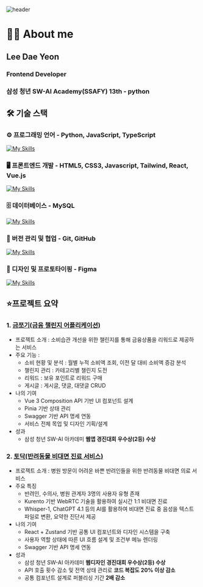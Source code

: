 ![header](https://capsule-render.vercel.app/api?type=waving&color=53d0d9&,add8e6&height=200&section=header&text=Welcome%20to%20Daeyeon's%20GitHub%20&fontSize=40&fontColor=ffffff&fontAlign=40&fontAlignY=40)
# 💁🏻 About me
## Lee Dae Yeon
### Frontend Developer
### 삼성 청년 SW-AI Academy(SSAFY) 13th - python

## 🛠️ 기술 스택
### ⚙️ 프로그래밍 언어 - Python, JavaScript, TypeScript
[![My Skills](https://skillicons.dev/icons?i=python,js,ts)](https://skillicons.dev)

### 🖥️ 프론트엔드 개발 - HTML5, CSS3, Javascript, Tailwind, React, Vue.js
[![My Skills](https://skillicons.dev/icons?i=react,vue,tailwind,html,css,js)](https://skillicons.dev)

### 🗄️ 데이터베이스 - MySQL
[![My Skills](https://skillicons.dev/icons?i=mysql)](https://skillicons.dev)

### 🤝 버전 관리 및 협업 - Git, GitHub
[![My Skills](https://skillicons.dev/icons?i=git,github)](https://skillicons.dev)

### 🎨 디자인 및 프로토타이핑 - Figma
[![My Skills](https://skillicons.dev/icons?i=figma)](https://skillicons.dev)

## ⭐프로젝트 요약
### 1. [금쪼기(금융 챌린지 어플리케이션)](https://github.com/daeyeon-lee/geumjjoki)
   - 프로젝트 소개 : 소비습관 개선을 위한 챌린지를 통해 금융상품을 리워드로 제공하는 서비스
   - 주요 기능 :
      - 소비 현황 및 분석 : 월별 누적 소비액 조회, 이전 달 대비 소비액 증감 분석 
      - 챌린지 관리 : 카테고리별 챌린지 도전
      - 리워드 : 보유 포인트로 리워드 구매
      - 게시글 : 게시글, 댓글, 대댓글 CRUD
   - 나의 기여
     - Vue 3 Composition API 기반 UI 컴포넌트 설계
     - Pinia 기반 상태 관리
     - Swagger 기반 API 명세 연동 
     - 서비스 전체 목업 및 디자인 기획/설계
   - 성과
      - 삼성 청년 SW-AI 아카데미 **웹앱 경진대회 우수상(2등) 수상**
### 2. [토닥(반려동물 비대면 진료 서비스)](https://github.com/daeyeon-lee/todak)
  - 프로젝트 소개 : 병원 방문이 어려운 바쁜 반려인들을 위한 반려동물 비대면 의료 서비스
  - 주요 특징
    - 반려인, 수의사, 병원 관계자 3명의 사용자 유형 존재
    - Kurento 기반 WebRTC 기술을 활용하여 실시간 1:1 비대면 진료
    - Whisper-1, ChatGPT 4.1 등의 AI를 활용하여 비대면 진료 중 음성을 텍스트 파일로 변환, 요약한 진단서 제공
  - 나의 기여
     - React + Zustand 기반 공통 UI 컴포넌트와 디자인 시스템을 구축
     - 사용자 역할 상태에 따른 UI 흐름 설계 및 조건부 메뉴 렌더링
     - Swagger 기반 API 명세 연동
  - 성과
    - 삼성 청년 SW-AI 아카데미 **웹디자인 경진대회 우수상(2등) 수상**
    - API 호출 횟수 감소 및 전역 상태 관리로 **코드 복잡도 20% 이상 감소**
    - 공통 컴포넌트 설계로 퍼블리싱 기간 **2배 감소**
  
       
  
